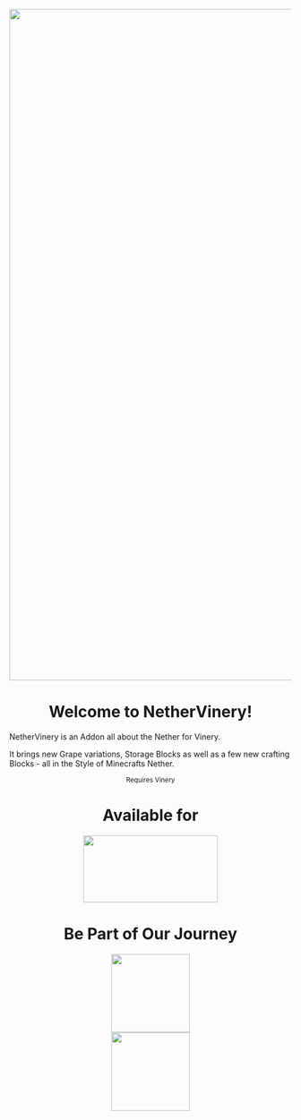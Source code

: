 <p align="center"><img src="https://imgur.com/CKx6bfG.png" width="1200"></p>

<h1 align="center">Welcome to NetherVinery!</h1>

<p>NetherVinery is an Addon all about the Nether for Vinery.</p>

<p>It brings new Grape variations, Storage Blocks as well as a few new crafting Blocks - all in the Style of Minecrafts Nether.</p>

<div style="text-align: center;"><sub>Requires Vinery</sub></div>

<h1 align="center">Available for</h1>
<p align="center"><img src="https://imgur.com/gREqi3m.png" width="240" height="120"></p>

<h1 align="center">Be Part of Our Journey</h1>

<p align="center">
    <a title="discord" href="https://discord.gg/Vqu6wYZwdZ">
        <img style="display: block; margin-left: auto; margin-right: auto;" src="https://1000logos.net/wp-content/uploads/2021/06/Discord-logo-2015.png" alt="" width="" height="140" />
    </a>
    <a title="patreon" href="https://www.patreon.com/user?u=78595058">
        <img style="display: block; margin-left: auto; margin-right: auto;" src="https://cdn.icon-icons.com/icons2/2699/PNG/512/patreon_logo_icon_170869.png" alt="" width="" height="140" />
    </a>
</p>
